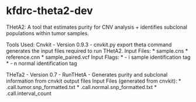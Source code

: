 # kfdrc-theta2-dev

THetA2: A tool that estimates purity for CNV analysis + identifies subclonal populations within tumor samples.

Tools Used:
Cnvkit - Version 0.9.3 - cnvkit.py export theta command generates the input files required to run THetA2. 
	Input Files:
		* sample.cns
		* reference.cnn
		* sample_paired.vcf
	Input Flags:
		* - i sample identification tag
		* - n normal identification tag

THeTa2 - Version 0.7 - RunTHetA - Generates purity and subclonal information from cnvkit output files
	Input Files (generated from cnvkit):
		* .call.tumor.snp_formatted.txt
		* .call.normal.snp_formatted.txt
		* .call.interval_count

